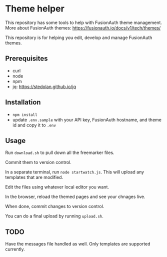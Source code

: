 # Theme helper

This repository has some tools to help with FusionAuth theme management. More about FusionAuth themes: https://fusionauth.io/docs/v1/tech/themes/

This repository is for helping you edit, develop and manage FusionAuth themes.

## Prerequisites

* curl
* node
* npm
* jq: https://stedolan.github.io/jq

## Installation

* `npm install`
* update `.env.sample` with your API key, FusionAuth hostname, and theme id and copy it to `.env`

## Usage

Run `download.sh` to pull down all the freemarker files.

Commit them to version control.

In a separate terminal, run `node startwatch.js`. This will upload any templates that are modified.

Edit the files using whatever local editor you want.

In the browser, reload the themed pages and see your chnages live.

When done, commit changes to version control.

You can do a final upload by running `upload.sh`.

## TODO

Have the messages file handled as well. Only templates are supported currently.
